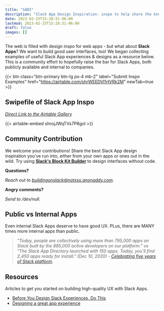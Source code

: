 ```yaml
---
title: "SADI"
description: "Slack App Design Inspiration: inspo to help share the knowledge of great Slack UX."
date: 2023-02-25T15:28:51-06:00
lastmod: 2023-02-25T15:28:51-06:00
draft: false
images: []
---
```


The web is filled with design inspo for web apps - but what about **Slack Apps**? We want to build good user interfaces, too! We began collecting examples of useful Slack App experiences & designs as a resource below. This is a community effort to hopefully raise the bar for Slack Apps, both publicly available and internal to companies.

{{< btn class="btn-primary btn-lg px-4 mb-2" label="Submit Inspo Examples" href="https://airtable.com/shrWEEDVl1rtVRk2M" newTab=true >}}

## Swipefile of Slack App Inspo

_[Direct Link to the Airtable Gallery](https://airtable.com/shrojJWqTVs7P8gol/tbl5eNtl77EsvXOwz?backgroundColor=purple&viewControls=on)_

{{< airtable-embed shrojJWqTVs7P8gol >}}

## Community Contribution

We welcome your contributions! Share the best Slack App design inspiration you've run into, either from your own apps or ones out in the wild. Try using **[Slack's Block Kit Builder](https://app.slack.com/block-kit-builder/)** to design interfaces without code.

**Questions?**

_Reach out to [buildingonslack@notxss.anonaddy.com](mailto:buildingonslack@notxss.anonaddy.com)._

**Angry comments?**

_Send to /dev/null._

## Public vs Internal Apps

Even internal Slack Apps deserve to have good UX. PLus, there are MANY times more internal apps than public.

> _"Today, people are collectively using more than 795,000 apps on Slack built by the 885,000 active developers on our platform." vs "The Slack App Directory launched with 150 apps. Today, you’ll find 2,450 apps ready for install." (Dec 10, 2020) - [Celebrating five years of Slack platform](https://medium.com/slack-developer-blog/celebrating-five-years-of-slack-platform-9aa85b1849a3)._

## Resources

Articles to get you started on building high-quality UX with Slack Apps.

- [Before You Design Slack Experiences, Do This](https://medium.com/salesforce-ux/before-you-design-slack-experiences-do-this-31d3c70472d9)
- [Designing a great app experience](https://api.slack.com/start/designing)
